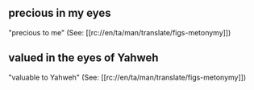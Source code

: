 ## precious in my eyes ##

"precious to me" (See: [[rc://en/ta/man/translate/figs-metonymy]])

## valued in the eyes of Yahweh ##

"valuable to Yahweh" (See: [[rc://en/ta/man/translate/figs-metonymy]])